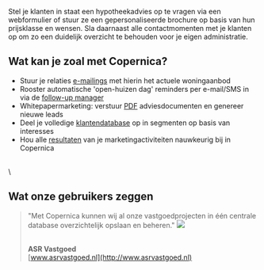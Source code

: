Stel je klanten in staat een hypotheekadvies op te vragen via een
webformulier of stuur ze een gepersonaliseerde brochure op basis van hun
prijsklasse en wensen. Sla daarnaast alle contactmomenten met je klanten
op om zo een duidelijk overzicht te behouden voor je eigen
administratie.

Wat kan je zoal met Copernica?
------------------------------

-   Stuur je relaties
    [e-mailings](http://www.copernica.com/nl/functies/e-mailings "E-mailings")
    met hierin het actuele woningaanbod
-   Rooster automatische 'open-huizen dag' reminders per e-mail/SMS in
    via de [follow-up
    manager](http://www.copernica.com/nl/functies/e-mailings/automatiseer-je-campagnes "Automatiseer je campagnes")
-   Whitepapermarketing: verstuur
    [PDF](http://www.copernica.com/nl/functies/print/maak-een-gepersonaliseerd-pdf-document "PDF")
    adviesdocumenten en genereer nieuwe leads
-   Deel je volledige
    [klantendatabase](http://www.copernica.com/nl/functies/profielen/maak-je-eigen-database "Maak je eigen database")
    op in segmenten op basis van interesses
-   Hou alle
    [resultaten](http://www.copernica.com/nl/functies/e-mailings/bekijk-gedetailleerde-e-mailstatistieken "Bekijk gedetailleerde e-mailstatistieken")
    van je marketingactiviteiten nauwkeurig bij in Copernica

\
\

Wat onze gebruikers zeggen
--------------------------

> "Met Copernica kunnen wij al onze vastgoedprojecten in één centrale
> database overzichtelijk opslaan en beheren." ![](testimonials/asr.png)
>
> \
> **ASR Vastgoed**\
> [www.asrvastgoed.nl](http://www.asrvastgoed.nl)

